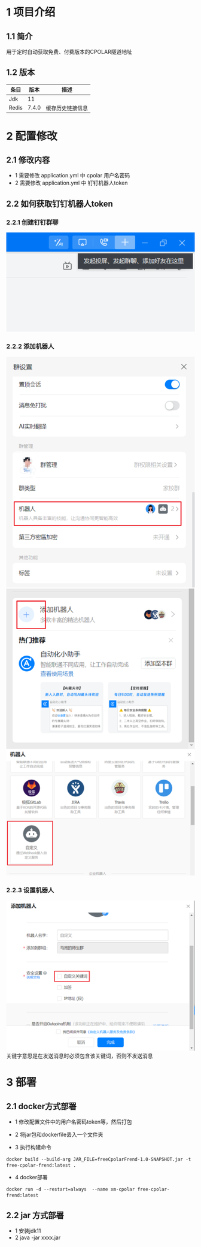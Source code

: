 # 1 项目介绍
## 1.1 简介
用于定时自动获取免费、付费版本的CPOLAR隧道地址

## 1.2 版本
| 条目    | 版本 | 描述       |
|-------|----|----------|
| Jdk   | 11 |          |
| Redis | 7.4.0 | 缓存历史链接信息 |

# 2 配置修改
## 2.1 修改内容
- 1 需要修改 application.yml 中 cpolar 用户名密码
- 2 需要修改 application.yml 中 钉钉机器人token
## 2.2 如何获取钉钉机器人token
### 2.2.1 创建钉钉群聊
![img.png](image/01创建群.png)
### 2.2.2 添加机器人
![img.png](image/02群设置.png)
![img.png](image/03添加机器人.png)
![img.png](image/04选择机器人.png)
### 2.2.3 设置机器人
![img.png](image/05设置机器人.png)
关键字意思是在发送消息时必须包含该关键词，否则不发送消息
# 3 部署
## 2.1 docker方式部署
- 1 修改配置文件中的用户名密码token等，然后打包

- 2 将jar包和dockerfile丢入一个文件夹

- 3 执行构建命令
```shell
docker build --build-arg JAR_FILE=freeCpolarFrend-1.0-SNAPSHOT.jar -t free-cpolar-frend:latest .
```

- 4 docker部署
```shell
docker run -d --restart=always  --name xm-cpolar free-cpolar-frend:latest
```
## 2.2 jar 方式部署
- 1  安装jdk11
- 2  java -jar xxxx.jar